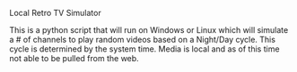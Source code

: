 Local Retro TV Simulator 

This is a python script that will run on Windows or Linux which will simulate a # of channels to play random videos based on a Night/Day cycle. This cycle is determined by the system time. 
Media is local and as of this time not able to be pulled from the web. 
